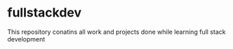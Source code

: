 # fullstackdev
 This repository conatins all work and projects done  while learning full stack development 
